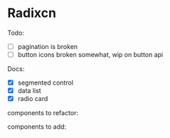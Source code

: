 # Radixcn


Todo:
- [ ] pagination is broken
- [ ] button icons broken somewhat, wip on button api

Docs:

- [X] segmented control
- [X] data list
- [X] radio card

components to refactor:

components to add:


